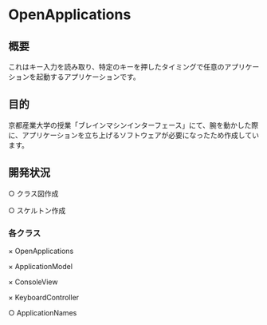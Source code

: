 # OpenApplications
## 概要
これはキー入力を読み取り、特定のキーを押したタイミングで任意のアプリケーションを起動するアプリケーションです。

## 目的
京都産業大学の授業「ブレインマシンインターフェース」にて、腕を動かした際に、アプリケーションを立ち上げるソフトウェアが必要になったため作成しています。

## 開発状況
○ クラス図作成

○ スケルトン作成
### 各クラス
× OpenApplications

× ApplicationModel

× ConsoleView

× KeyboardController

○ ApplicationNames
